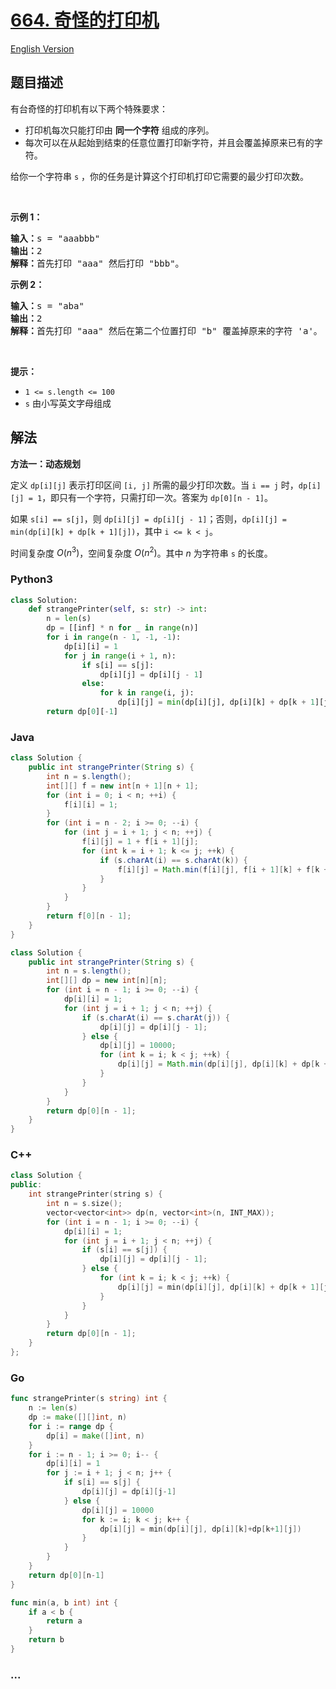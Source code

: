 # [664. 奇怪的打印机](https://leetcode.cn/problems/strange-printer)

[English Version](/solution/0600-0699/0664.Strange%20Printer/README_EN.md)

## 题目描述

<!-- 这里写题目描述 -->

<p>有台奇怪的打印机有以下两个特殊要求：</p>

<ul>
	<li>打印机每次只能打印由 <strong>同一个字符</strong> 组成的序列。</li>
	<li>每次可以在从起始到结束的任意位置打印新字符，并且会覆盖掉原来已有的字符。</li>
</ul>

<p>给你一个字符串 <code>s</code> ，你的任务是计算这个打印机打印它需要的最少打印次数。</p>
&nbsp;

<p><strong>示例 1：</strong></p>

<pre>
<strong>输入：</strong>s = "aaabbb"
<strong>输出：</strong>2
<strong>解释：</strong>首先打印 "aaa" 然后打印 "bbb"。
</pre>

<p><strong>示例 2：</strong></p>

<pre>
<strong>输入：</strong>s = "aba"
<strong>输出：</strong>2
<strong>解释：</strong>首先打印 "aaa" 然后在第二个位置打印 "b" 覆盖掉原来的字符 'a'。
</pre>

<p>&nbsp;</p>

<p><strong>提示：</strong></p>

<ul>
	<li><code>1 &lt;= s.length &lt;= 100</code></li>
	<li><code>s</code> 由小写英文字母组成</li>
</ul>

## 解法

<!-- 这里可写通用的实现逻辑 -->

**方法一：动态规划**

定义 `dp[i][j]` 表示打印区间 `[i, j]` 所需的最少打印次数。当 `i == j` 时，`dp[i][j] = 1`，即只有一个字符，只需打印一次。答案为 `dp[0][n - 1]`。

如果 `s[i] == s[j]`，则 `dp[i][j] = dp[i][j - 1]`；否则，`dp[i][j] = min(dp[i][k] + dp[k + 1][j])`，其中 `i <= k < j`。

时间复杂度 $O(n^3)$，空间复杂度 $O(n^2)$。其中 $n$ 为字符串 `s` 的长度。

<!-- tabs:start -->

### **Python3**

<!-- 这里可写当前语言的特殊实现逻辑 -->

```python
class Solution:
    def strangePrinter(self, s: str) -> int:
        n = len(s)
        dp = [[inf] * n for _ in range(n)]
        for i in range(n - 1, -1, -1):
            dp[i][i] = 1
            for j in range(i + 1, n):
                if s[i] == s[j]:
                    dp[i][j] = dp[i][j - 1]
                else:
                    for k in range(i, j):
                        dp[i][j] = min(dp[i][j], dp[i][k] + dp[k + 1][j])
        return dp[0][-1]
```

### **Java**

<!-- 这里可写当前语言的特殊实现逻辑 -->

```java
class Solution {
    public int strangePrinter(String s) {
        int n = s.length();
        int[][] f = new int[n + 1][n + 1];
        for (int i = 0; i < n; ++i) {
            f[i][i] = 1;
        }
        for (int i = n - 2; i >= 0; --i) {
            for (int j = i + 1; j < n; ++j) {
                f[i][j] = 1 + f[i + 1][j];
                for (int k = i + 1; k <= j; ++k) {
                    if (s.charAt(i) == s.charAt(k)) {
                        f[i][j] = Math.min(f[i][j], f[i + 1][k] + f[k + 1][j]);
                    }
                }
            }
        }
        return f[0][n - 1];
    }
}
```

```java
class Solution {
    public int strangePrinter(String s) {
        int n = s.length();
        int[][] dp = new int[n][n];
        for (int i = n - 1; i >= 0; --i) {
            dp[i][i] = 1;
            for (int j = i + 1; j < n; ++j) {
                if (s.charAt(i) == s.charAt(j)) {
                    dp[i][j] = dp[i][j - 1];
                } else {
                    dp[i][j] = 10000;
                    for (int k = i; k < j; ++k) {
                        dp[i][j] = Math.min(dp[i][j], dp[i][k] + dp[k + 1][j]);
                    }
                }
            }
        }
        return dp[0][n - 1];
    }
}
```

### **C++**

```cpp
class Solution {
public:
    int strangePrinter(string s) {
        int n = s.size();
        vector<vector<int>> dp(n, vector<int>(n, INT_MAX));
        for (int i = n - 1; i >= 0; --i) {
            dp[i][i] = 1;
            for (int j = i + 1; j < n; ++j) {
                if (s[i] == s[j]) {
                    dp[i][j] = dp[i][j - 1];
                } else {
                    for (int k = i; k < j; ++k) {
                        dp[i][j] = min(dp[i][j], dp[i][k] + dp[k + 1][j]);
                    }
                }
            }
        }
        return dp[0][n - 1];
    }
};
```

### **Go**

```go
func strangePrinter(s string) int {
	n := len(s)
	dp := make([][]int, n)
	for i := range dp {
		dp[i] = make([]int, n)
	}
	for i := n - 1; i >= 0; i-- {
		dp[i][i] = 1
		for j := i + 1; j < n; j++ {
			if s[i] == s[j] {
				dp[i][j] = dp[i][j-1]
			} else {
				dp[i][j] = 10000
				for k := i; k < j; k++ {
					dp[i][j] = min(dp[i][j], dp[i][k]+dp[k+1][j])
				}
			}
		}
	}
	return dp[0][n-1]
}

func min(a, b int) int {
	if a < b {
		return a
	}
	return b
}
```

### **...**

```

```

<!-- tabs:end -->
